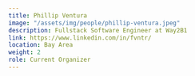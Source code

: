 ```yaml
---
title: Phillip Ventura
image: "/assets/img/people/phillip-ventura.jpeg"
description: Fullstack Software Engineer at Way2B1
link: https://www.linkedin.com/in/fvntr/
location: Bay Area
weight: 2
role: Current Organizer
---
```

